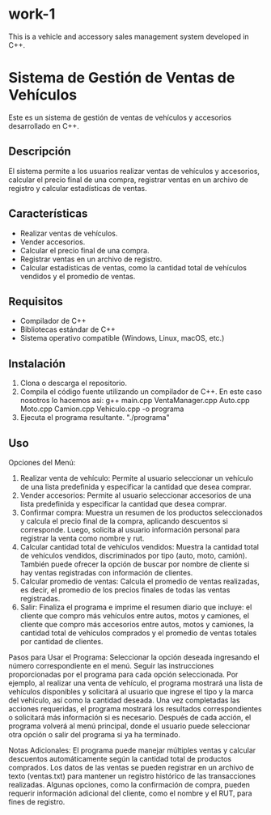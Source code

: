 # work-1
This is a vehicle and accessory sales management system developed in C++.

# Sistema de Gestión de Ventas de Vehículos

Este es un sistema de gestión de ventas de vehículos y accesorios desarrollado en C++. 

## Descripción

El sistema permite a los usuarios realizar ventas de vehículos y accesorios, calcular el precio final de una compra, registrar ventas en un archivo de registro y calcular estadísticas de ventas. 

## Características

- Realizar ventas de vehículos.
- Vender accesorios.
- Calcular el precio final de una compra.
- Registrar ventas en un archivo de registro.
- Calcular estadísticas de ventas, como la cantidad total de vehículos vendidos y el promedio de ventas.

## Requisitos

- Compilador de C++
- Bibliotecas estándar de C++
- Sistema operativo compatible (Windows, Linux, macOS, etc.)

## Instalación

1. Clona o descarga el repositorio.
2. Compila el código fuente utilizando un compilador de C++.
En este caso nosotros lo hacemos asi: g++ main.cpp VentaManager.cpp Auto.cpp Moto.cpp Camion.cpp Vehiculo.cpp -o programa
3. Ejecuta el programa resultante. "./programa"

## Uso

Opciones del Menú:
1. Realizar venta de vehículo: Permite al usuario seleccionar un vehículo de una lista predefinida y especificar la cantidad que desea comprar. 
2. Vender accesorios: Permite al usuario seleccionar accesorios de una lista predefinida y especificar la cantidad que desea comprar.
3. Confirmar compra: Muestra un resumen de los productos seleccionados y calcula el precio final de la compra, aplicando descuentos si corresponde. Luego, solicita al usuario información personal para registrar la venta como nombre y rut.
4. Calcular cantidad total de vehículos vendidos: Muestra la cantidad total de vehículos vendidos, discriminados por tipo (auto, moto, camión). También puede ofrecer la opción de buscar por nombre de cliente si hay ventas registradas con información de clientes.
5. Calcular promedio de ventas: Calcula el promedio de ventas realizadas, es decir, el promedio de los precios finales de todas las ventas registradas.
6. Salir: Finaliza el programa e imprime el resumen diario que incluye: el cliente que compro más vehículos entre autos, motos y camiones, el cliente que compro más accesorios entre autos, motos y camiones, la cantidad total de vehículos comprados y el promedio de ventas totales por cantidad de clientes.  

Pasos para Usar el Programa:
Seleccionar la opción deseada ingresando el número correspondiente en el menú.
Seguir las instrucciones proporcionadas por el programa para cada opción seleccionada. Por ejemplo, al realizar una venta de vehículo, el programa mostrará una lista de vehículos disponibles y solicitará al usuario que ingrese el tipo y la marca del vehículo, así como la cantidad deseada.
Una vez completadas las acciones requeridas, el programa mostrará los resultados correspondientes o solicitará más información si es necesario.
Después de cada acción, el programa volverá al menú principal, donde el usuario puede seleccionar otra opción o salir del programa si ya ha terminado.

Notas Adicionales:
El programa puede manejar múltiples ventas y calcular descuentos automáticamente según la cantidad total de productos comprados.
Los datos de las ventas se pueden registrar en un archivo de texto (ventas.txt) para mantener un registro histórico de las transacciones realizadas.
Algunas opciones, como la confirmación de compra, pueden requerir información adicional del cliente, como el nombre y el RUT, para fines de registro.
